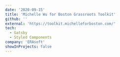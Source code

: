 ```yaml
---
date: '2020-09-15'
title: 'Michelle Wu for Boston Grassroots Toolkit'
github: ''
external: 'https://toolkit.michelleforboston.com/'
tech:
  - Gatsby
  - Styled Components
company: 'ERAsoft'
showInProjects: false
---
```

